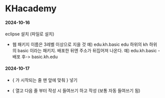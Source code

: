 # KHacademy

#### 2024-10-16
eclipse 설치 (파일로 설치) 


* 웹 패키지 이름은 3레벨 이상으로 지을 것
예) edu.kh.basic
edu 하위의 kh 하위의 basic 이라는 패키지. 
배포한 뒤엔 주소가 뒤집어져 나온다. 
예) edu.kh.basic -배포 후-> basic.kh.edu

#### 2024-10-17

* { 가 시작되는 줄 맨 앞에 맞춰 } 넣기 

* { 열고 다음 줄 부터 작성 시 들여쓰기 하고 작성 (보통 자동 들여쓰기 됨) 
